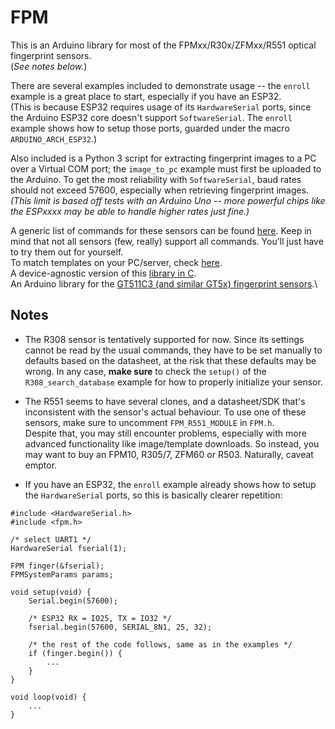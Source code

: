 # FPM
This is an Arduino library for most of the FPMxx/R30x/ZFMxx/R551 optical fingerprint sensors.\
(*See notes below.*)

There are several examples included to demonstrate usage -- the `enroll` example is a great place to start, especially if you have an ESP32.\
(This is because ESP32 requires usage of its `HardwareSerial` ports, since the Arduino ESP32 core doesn't support `SoftwareSerial`. The `enroll` example shows how to setup those ports, guarded under the macro `ARDUINO_ARCH_ESP32`.)

Also included is a Python 3 script for extracting fingerprint images to a PC over a Virtual COM port; the `image_to_pc` example must first be uploaded to the Arduino. To get the most reliability with `SoftwareSerial`, baud rates should not exceed 57600, especially when retrieving fingerprint images. *(This limit is based off tests with an Arduino Uno -- more powerful chips like the ESPxxxx may be able to handle higher rates just fine.)*

A generic list of commands for these sensors can be found [here](https://usermanual.wiki/Document/Fingerprintusermanual.1754127921/view). Keep in mind that not all sensors (few, really) support all commands. You'll just have to try them out for yourself.\
To match templates on your PC/server, check [here](https://github.com/brianrho/fpmatch).\
A device-agnostic version of this [library in C](https://github.com/brianrho/FPM-C).\
An Arduino library for the [GT511C3 (and similar GT5x) fingerprint sensors](https://github.com/brianrho/GT5X).\


## Notes
* The R308 sensor is tentatively supported for now. Since its settings cannot be read by the usual commands, they have to be set manually to defaults based on the datasheet, at the risk that these defaults may be wrong. In any case, **make sure** to check the `setup()` of the `R308_search_database` example for how to properly initialize your sensor.

* The R551 seems to have several clones, and a datasheet/SDK that's inconsistent with the sensor's actual behaviour. To use one of these sensors, make sure to uncomment `FPM_R551_MODULE` in `FPM.h`.\
Despite that, you may still encounter problems, especially with more advanced functionality like image/template downloads. So instead, you may want to buy an FPM10, R305/7, ZFM60 or R503. Naturally, caveat emptor.

* If you have an ESP32, the `enroll` example already shows how to setup the `HardwareSerial` ports, so this is basically clearer repetition:

```
#include <HardwareSerial.h>
#include <fpm.h>

/* select UART1 */
HardwareSerial fserial(1);

FPM finger(&fserial);
FPMSystemParams params;

void setup(void) {
    Serial.begin(57600);
    
    /* ESP32 RX = IO25, TX = IO32 */
    fserial.begin(57600, SERIAL_8N1, 25, 32);
    
    /* the rest of the code follows, same as in the examples */
    if (finger.begin()) {
        ...
    }
}

void loop(void) {
    ...
}

```
